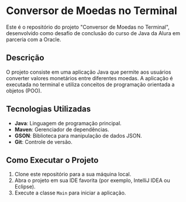 # Conversor de Moedas no Terminal

Este é o repositório do projeto "Conversor de Moedas no Terminal", desenvolvido como desafio de conclusão do curso de Java da Alura em parceria com a Oracle.

## Descrição

O projeto consiste em uma aplicação Java que permite aos usuários converter valores monetários entre diferentes moedas. A aplicação é executada no terminal e utiliza conceitos de programação orientada a objetos (POO).

## Tecnologias Utilizadas

- **Java**: Linguagem de programação principal.
- **Maven**: Gerenciador de dependências.
- **GSON**: Biblioteca para manipulação de dados JSON.
- **Git**: Controle de versão.

## Como Executar o Projeto

1. Clone este repositório para a sua máquina local.
2. Abra o projeto em sua IDE favorita (por exemplo, IntelliJ IDEA ou Eclipse).
3. Execute a classe `Main` para iniciar a aplicação.
